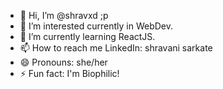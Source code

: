 - 👋 Hi, I’m @shravxd ;p
- 👀 I’m interested currently in WebDev.
- 🌱 I’m currently learning ReactJS.
- 📫 How to reach me LinkedIn: shravani sarkate
- 😄 Pronouns: she/her
- ⚡ Fun fact: I'm Biophilic!
<!---
shravxd/shravxd is a ✨ special ✨ repository because its `README.md` (this file) appears on your GitHub profile.
You can click the Preview link to take a look at your changes.
--->
